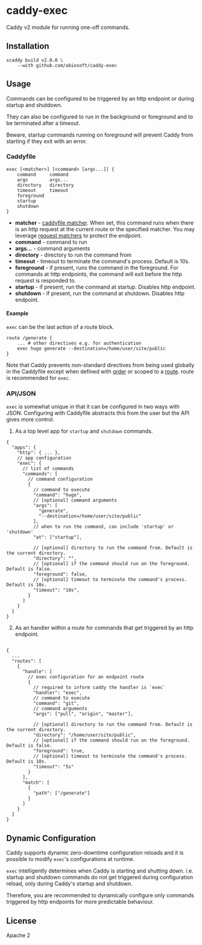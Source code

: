 # caddy-exec

Caddy v2 module for running one-off commands. 

## Installation

```
xcaddy build v2.0.0 \
    --with github.com/abiosoft/caddy-exec
```

## Usage 

Commands can be configured to be triggered by an http endpoint or during startup and shutdown.

They can also be configured to run in the background or foreground and to be terminated after a timeout. 

Beware, startup commands running on foreground will prevent Caddy from starting if they exit with an error.

### Caddyfile
```
exec [<matcher>] [<command> [args...]] {
    command     command
    args        args...
    directory   directory
    timeout     timeout
    foreground
    startup
    shutdown
}
```
* **matcher** - [caddyfile matcher](https://caddyserver.com/docs/caddyfile/matchers). When set, this command runs when there is an http request at the current route or the specified matcher. You may leverage [request matchers](https://caddyserver.com/docs/caddyfile/matchers) to protect the endpoint.
* **command** - command to run
* **args...** - command arguments
* **directory** - directory to run the command from
* **timeout** - timeout to terminate the command's process. Default is 10s.
* **foreground** - if present, runs the command in the foreground. For commands at http endpoints, the command will exit before the http request is responded to.
* **startup** - if present, run the command at startup. Disables http endpoint.
* **shutdown** - if present, run the command at shutdown. Disables http endpoint.

#### Example

`exec` can be the last action of a route block.

```
route /generate {
    ... # other directives e.g. for authentication
    exec hugo generate --destination=/home/user/site/public
}
```

Note that Caddy prevents non-standard directives from being used globally in the Caddyfile except when defined with [order](https://caddyserver.com/docs/caddyfile/options) or scoped to a [route](https://caddyserver.com/docs/caddyfile/directives/route). 
route is recommended for `exec`.

### API/JSON

`exec` is somewhat unique in that it can be configured in two ways with JSON. Configuring with Caddyfile abstracts this from the user but the API gives more control.

1. As a top level app for `startup` and `shutdown` commands.

```jsonc
{
  "apps": {
    "http": { ... },
    // app configuration
    "exec": {
      // list of commands
      "commands": [
        // command configuration
        {
          // command to execute
          "command": "hugo",
          // [optional] command arguments
          "args": [
            "generate",
            "--destination=/home/user/site/public"
          ],
          // when to run the command, can include 'startup' or 'shutdown'
          "at": ["startup"],

          // [optional] directory to run the command from. Default is the current directory.
          "directory": "",
          // [optional] if the command should run on the foreground. Default is false.
          "foreground": false,
          // [optional] timeout to terminate the command's process. Default is 10s.
          "timeout": "10s",
        }
      ]
    }
  }
}

```

2. As an handler within a route for commands that get triggered by an http endpoint.

```jsonc

{
  ...
  "routes": [
    {
      "handle": [
        // exec configuration for an endpoint route
        {
          // required to inform caddy the handler is `exec`
          "handler": "exec",
          // command to execute
          "command": "git",
          // command arguments
          "args": ["pull", "origin", "master"],

          // [optional] directory to run the command from. Default is the current directory.
          "directory": "/home/user/site/public",
          // [optional] if the command should run on the foreground. Default is false.
          "foreground": true,
          // [optional] timeout to terminate the command's process. Default is 10s.
          "timeout": "5s"
        }
      ],
      "match": [
        {
          "path": ["/generate"]
        }
      ]
    }
  ]
}
```
## Dynamic Configuration

Caddy supports dynamic zero-downtime configuration reloads and it is possible to modify `exec`'s configurations at runtime.

`exec` intelligently determines when Caddy is starting and shutting down. i.e. startup and shutdown commands do not get triggered during configuration reload, only during Caddy's startup and shutdown.

Therefore, you are recommended to dynamically configure only commands triggered by http endpoints for more predictable behaviour.

## License

Apache 2
